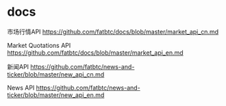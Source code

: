 # docs

市场行情API
https://github.com/fatbtc/docs/blob/master/market_api_cn.md


Market Quotations API
https://github.com/fatbtc/docs/blob/master/market_api_en.md


新闻API
https://github.com/fatbtc/news-and-ticker/blob/master/new_api_cn.md


News API
https://github.com/fatbtc/news-and-ticker/blob/master/new_api_en.md
